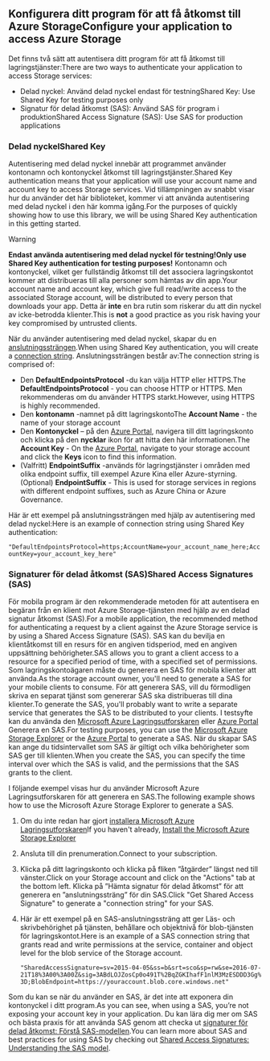 ## <a name="configure-your-application-to-access-azure-storage"></a><span data-ttu-id="d2671-101">Konfigurera ditt program för att få åtkomst till Azure Storage</span><span class="sxs-lookup"><span data-stu-id="d2671-101">Configure your application to access Azure Storage</span></span>
<span data-ttu-id="d2671-102">Det finns två sätt att autentisera ditt program för att få åtkomst till lagringstjänster:</span><span class="sxs-lookup"><span data-stu-id="d2671-102">There are two ways to authenticate your application to access Storage services:</span></span>

* <span data-ttu-id="d2671-103">Delad nyckel: Använd delad nyckel endast för testning</span><span class="sxs-lookup"><span data-stu-id="d2671-103">Shared Key: Use Shared Key for testing purposes only</span></span>
* <span data-ttu-id="d2671-104">Signatur för delad åtkomst (SAS): Använd SAS för program i produktion</span><span class="sxs-lookup"><span data-stu-id="d2671-104">Shared Access Signature (SAS): Use SAS for production applications</span></span>

### <a name="shared-key"></a><span data-ttu-id="d2671-105">Delad nyckel</span><span class="sxs-lookup"><span data-stu-id="d2671-105">Shared Key</span></span>
<span data-ttu-id="d2671-106">Autentisering med delad nyckel innebär att programmet använder kontonamn och kontonyckel åtkomst till lagringstjänster.</span><span class="sxs-lookup"><span data-stu-id="d2671-106">Shared Key authentication means that your application will use your account name and account key to access Storage services.</span></span> <span data-ttu-id="d2671-107">Vid tillämpningen av snabbt visar hur du använder det här biblioteket, kommer vi att använda autentisering med delad nyckel i den här komma igång.</span><span class="sxs-lookup"><span data-stu-id="d2671-107">For the purposes of quickly showing how to use this library, we will be using Shared Key authentication in this getting started.</span></span>

> [!WARNING] 
> <span data-ttu-id="d2671-108">**Endast använda autentisering med delad nyckel för testning!**</span><span class="sxs-lookup"><span data-stu-id="d2671-108">**Only use Shared Key authentication for testing purposes!**</span></span> <span data-ttu-id="d2671-109">Kontonamn och kontonyckel, vilket ger fullständig åtkomst till det associera lagringskontot kommer att distribueras till alla personer som hämtas av din app.</span><span class="sxs-lookup"><span data-stu-id="d2671-109">Your account name and account key, which give full read/write access to the associated Storage account, will be distributed to every person that downloads your app.</span></span> <span data-ttu-id="d2671-110">Detta är **inte** en bra rutin som riskerar du att din nyckel av icke-betrodda klienter.</span><span class="sxs-lookup"><span data-stu-id="d2671-110">This is **not** a good practice as you risk having your key compromised by untrusted clients.</span></span>
> 
> 

<span data-ttu-id="d2671-111">När du använder autentisering med delad nyckel, skapar du en [anslutningssträngen](../articles/storage/common/storage-configure-connection-string.md).</span><span class="sxs-lookup"><span data-stu-id="d2671-111">When using Shared Key authentication, you will create a [connection string](../articles/storage/common/storage-configure-connection-string.md).</span></span> <span data-ttu-id="d2671-112">Anslutningssträngen består av:</span><span class="sxs-lookup"><span data-stu-id="d2671-112">The connection string is comprised of:</span></span>  

* <span data-ttu-id="d2671-113">Den **DefaultEndpointsProtocol** -du kan välja HTTP eller HTTPS.</span><span class="sxs-lookup"><span data-stu-id="d2671-113">The **DefaultEndpointsProtocol** - you can choose HTTP or HTTPS.</span></span> <span data-ttu-id="d2671-114">Men rekommenderas om du använder HTTPS starkt.</span><span class="sxs-lookup"><span data-stu-id="d2671-114">However, using HTTPS is highly recommended.</span></span>
* <span data-ttu-id="d2671-115">Den **kontonamn** -namnet på ditt lagringskonto</span><span class="sxs-lookup"><span data-stu-id="d2671-115">The **Account Name** - the name of your storage account</span></span>
* <span data-ttu-id="d2671-116">Den **Kontonyckel** – på den [Azure Portal](https://portal.azure.com), navigera till ditt lagringskonto och klicka på den **nycklar** ikon för att hitta den här informationen.</span><span class="sxs-lookup"><span data-stu-id="d2671-116">The **Account Key** - On the [Azure Portal](https://portal.azure.com), navigate to your storage account and click the **Keys** icon to find this information.</span></span>
* <span data-ttu-id="d2671-117">(Valfritt) **EndpointSuffix** -används för lagringstjänster i områden med olika endpoint suffix, till exempel Azure Kina eller Azure-styrning.</span><span class="sxs-lookup"><span data-stu-id="d2671-117">(Optional) **EndpointSuffix** - This is used for storage services in regions with different endpoint suffixes, such as Azure China or Azure Governance.</span></span>

<span data-ttu-id="d2671-118">Här är ett exempel på anslutningssträngen med hjälp av autentisering med delad nyckel:</span><span class="sxs-lookup"><span data-stu-id="d2671-118">Here is an example of connection string using Shared Key authentication:</span></span>

`"DefaultEndpointsProtocol=https;AccountName=your_account_name_here;AccountKey=your_account_key_here"`

### <a name="shared-access-signatures-sas"></a><span data-ttu-id="d2671-119">Signaturer för delad åtkomst (SAS)</span><span class="sxs-lookup"><span data-stu-id="d2671-119">Shared Access Signatures (SAS)</span></span>
<span data-ttu-id="d2671-120">För mobila program är den rekommenderade metoden för att autentisera en begäran från en klient mot Azure Storage-tjänsten med hjälp av en delad signatur åtkomst (SAS).</span><span class="sxs-lookup"><span data-stu-id="d2671-120">For a mobile application, the recommended method for authenticating a request by a client against the Azure Storage service is by using a Shared Access Signature (SAS).</span></span> <span data-ttu-id="d2671-121">SAS kan du bevilja en klientåtkomst till en resurs för en angiven tidsperiod, med en angiven uppsättning behörigheter.</span><span class="sxs-lookup"><span data-stu-id="d2671-121">SAS allows you to grant a client access to a resource for a specified period of time, with a specified set of permissions.</span></span>
<span data-ttu-id="d2671-122">Som lagringskontoägaren måste du generera en SAS för mobila klienter att använda.</span><span class="sxs-lookup"><span data-stu-id="d2671-122">As the storage account owner, you'll need to generate a SAS for your mobile clients to consume.</span></span> <span data-ttu-id="d2671-123">För att generera SAS, vill du förmodligen skriva en separat tjänst som genererar SAS ska distribueras till dina klienter.</span><span class="sxs-lookup"><span data-stu-id="d2671-123">To generate the SAS, you'll probably want to write a separate service that generates the SAS to be distributed to your clients.</span></span> <span data-ttu-id="d2671-124">I testsyfte kan du använda den [Microsoft Azure Lagringsutforskaren](http://storageexplorer.com) eller [Azure Portal](https://portal.azure.com) Generera en SAS.</span><span class="sxs-lookup"><span data-stu-id="d2671-124">For testing purposes, you can use the [Microsoft Azure Storage Explorer](http://storageexplorer.com) or the [Azure Portal](https://portal.azure.com) to generate a SAS.</span></span> <span data-ttu-id="d2671-125">När du skapar SAS kan ange du tidsintervallet som SAS är giltigt och vilka behörigheter som SAS ger till klienten.</span><span class="sxs-lookup"><span data-stu-id="d2671-125">When you create the SAS, you can specify the time interval over which the SAS is valid, and the permissions that the SAS grants to the client.</span></span>

<span data-ttu-id="d2671-126">I följande exempel visas hur du använder Microsoft Azure Lagringsutforskaren för att generera en SAS.</span><span class="sxs-lookup"><span data-stu-id="d2671-126">The following example shows how to use the Microsoft Azure Storage Explorer to generate a SAS.</span></span>

1. <span data-ttu-id="d2671-127">Om du inte redan har gjort [installera Microsoft Azure Lagringsutforskaren](http://storageexplorer.com)</span><span class="sxs-lookup"><span data-stu-id="d2671-127">If you haven't already, [Install the Microsoft Azure Storage Explorer](http://storageexplorer.com)</span></span>
2. <span data-ttu-id="d2671-128">Ansluta till din prenumeration.</span><span class="sxs-lookup"><span data-stu-id="d2671-128">Connect to your subscription.</span></span>
3. <span data-ttu-id="d2671-129">Klicka på ditt lagringskonto och klicka på fliken ”åtgärder” längst ned till vänster.</span><span class="sxs-lookup"><span data-stu-id="d2671-129">Click on your Storage account and click on the "Actions" tab at the bottom left.</span></span> <span data-ttu-id="d2671-130">Klicka på ”Hämta signatur för delad åtkomst” för att generera en ”anslutningssträng” för din SAS.</span><span class="sxs-lookup"><span data-stu-id="d2671-130">Click "Get Shared Access Signature" to generate a "connection string" for your SAS.</span></span>
4. <span data-ttu-id="d2671-131">Här är ett exempel på en SAS-anslutningssträng att ger Läs- och skrivbehörighet på tjänsten, behållare och objektnivå för blob-tjänsten för lagringskontot.</span><span class="sxs-lookup"><span data-stu-id="d2671-131">Here is an example of a SAS connection string that grants read and write permissions at the service, container and object level for the blob service of the Storage account.</span></span>
   
   `"SharedAccessSignature=sv=2015-04-05&ss=b&srt=sco&sp=rw&se=2016-07-21T18%3A00%3A00Z&sig=3ABdLOJZosCp0o491T%2BqZGKIhafF1nlM3MzESDDD3Gg%3D;BlobEndpoint=https://youraccount.blob.core.windows.net"`

<span data-ttu-id="d2671-132">Som du kan se när du använder en SAS, är det inte att exponera din kontonyckel i ditt program.</span><span class="sxs-lookup"><span data-stu-id="d2671-132">As you can see, when using a SAS, you’re not exposing your account key in your application.</span></span> <span data-ttu-id="d2671-133">Du kan lära dig mer om SAS och bästa praxis för att använda SAS genom att checka ut [signaturer för delad åtkomst: Förstå SAS-modellen](../articles/storage/common/storage-dotnet-shared-access-signature-part-1.md).</span><span class="sxs-lookup"><span data-stu-id="d2671-133">You can learn more about SAS and best practices for using SAS by checking out [Shared Access Signatures: Understanding the SAS model](../articles/storage/common/storage-dotnet-shared-access-signature-part-1.md).</span></span>

